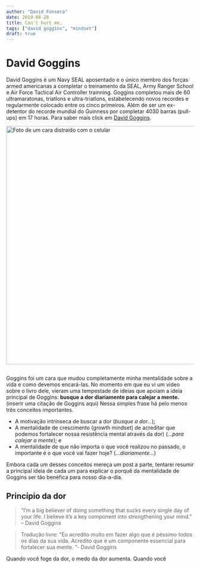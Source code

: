 ```yaml
---
author: "David Fonseca"
date: 2019-08-28
title: Can't hurt me.
tags: ["david goggins", "mindset"]
draft: true
---
```


# David Goggins

David Goggins é um Navy SEAL aposentado e o único membro dos forças armed americanas a completar
o treinamento da SEAL, Army Ranger School e Air Force Tactical Air Controller trainning.
Goggins completou mais de 60 ultramaratonas, triatlons e ultra-triatlons, estabelecendo
novos recordes e regularmente colocado entre os cinco primeiros.
Além de ser um ex-detentor do recorde mundial do Guinness por completar 4030 barras (pull-ups) em 17 horas.
Para saber mais click em [David Goggins](https://davidgoggins.com/athletic-achievements/).

<img src="/img/david_goggins_bad_water.jpeg" alt="Foto de um cara distraído com o celular" style="width: 640px;" />

## 

Goggins foi um cara que mudou completamente minha mentalidade sobre a vida e como devemos encará-las.
No momento em que eu vi um vídeo sobre o livro dele, vieram uma tempestade de ideias que apoiam a ideia principal de Goggins:
**busque a dor diariamente para calejar a mente.**  (inserir uma citação de Goggins aqui)
Nessa simples frase há pelo menos três conceitos importantes.

+ A motivação intrínseca de buscar a dor (_busque a dor..._);
+ A mentalidade de crescimento (growth mindset) de acreditar que podemos fortalecer nossa resistência mental através da dor)
(_...para calejar a mente_); e
+ A mentalidade de que não importa o que você realizou no passado, o importante é o que você vai fazer hoje? (_...diariamente..._)

Embora cada um desses conceitos mereça um post a parte, tentarei resumir a principal ideia de cada um para explicar o porquê
da mentalidade de Goggins ser tão benéfica para nosso dia-a-dia.


## Princípio da dor

> “I’m a big believer of doing something that sucks every single day of your life. 
I believe it’s a key component into strengthening your mind.” – David Goggins 

> Tradução livre: "Eu acredito muito em fazer algo que é péssimo todos os dias da sua vida. 
Acredito que é um componente essencial para fortalecer sua mente. ”- David Goggins

Quando você foge da dor, o medo da dor aumenta. Quando você



